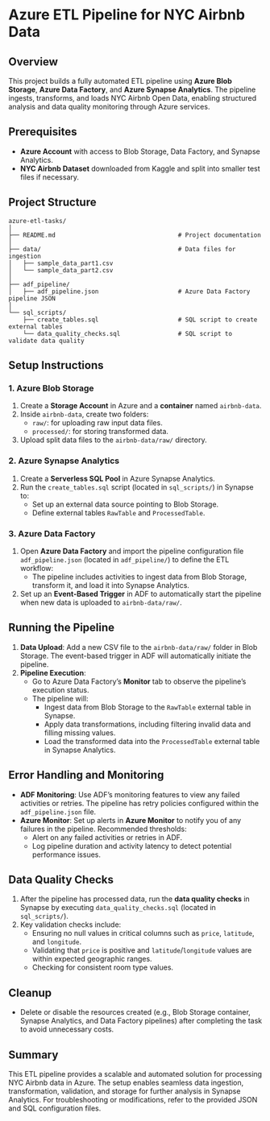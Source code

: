 # Azure ETL Pipeline for NYC Airbnb Data

## Overview

This project builds a fully automated ETL pipeline using **Azure Blob Storage**, **Azure Data Factory**, and **Azure Synapse Analytics**. The pipeline ingests, transforms, and loads NYC Airbnb Open Data, enabling structured analysis and data quality monitoring through Azure services.

## Prerequisites

- **Azure Account** with access to Blob Storage, Data Factory, and Synapse Analytics.
- **NYC Airbnb Dataset** downloaded from Kaggle and split into smaller test files if necessary.

## Project Structure

```plaintext
azure-etl-tasks/
│
├── README.md                                  # Project documentation
│
├── data/                                      # Data files for ingestion                    
│   ├── sample_data_part1.csv
│   └── sample_data_part2.csv
│
├── adf_pipeline/
│   ├── adf_pipeline.json                      # Azure Data Factory pipeline JSON
│
└── sql_scripts/
    ├── create_tables.sql                      # SQL script to create external tables
    └── data_quality_checks.sql                # SQL script to validate data quality
```

## Setup Instructions

### 1. Azure Blob Storage

1. Create a **Storage Account** in Azure and a **container** named `airbnb-data`.
2. Inside `airbnb-data`, create two folders:
   - `raw/`: for uploading raw input data files.
   - `processed/`: for storing transformed data.
3. Upload split data files to the `airbnb-data/raw/` directory.

### 2. Azure Synapse Analytics

1. Create a **Serverless SQL Pool** in Azure Synapse Analytics.
2. Run the `create_tables.sql` script (located in `sql_scripts/`) in Synapse to:
   - Set up an external data source pointing to Blob Storage.
   - Define external tables `RawTable` and `ProcessedTable`.

### 3. Azure Data Factory

1. Open **Azure Data Factory** and import the pipeline configuration file `adf_pipeline.json` (located in `adf_pipeline/`) to define the ETL workflow:
   - The pipeline includes activities to ingest data from Blob Storage, transform it, and load it into Synapse Analytics.
2. Set up an **Event-Based Trigger** in ADF to automatically start the pipeline when new data is uploaded to `airbnb-data/raw/`.

## Running the Pipeline

1. **Data Upload**: Add a new CSV file to the `airbnb-data/raw/` folder in Blob Storage. The event-based trigger in ADF will automatically initiate the pipeline.
2. **Pipeline Execution**: 
   - Go to Azure Data Factory’s **Monitor** tab to observe the pipeline’s execution status.
   - The pipeline will:
      - Ingest data from Blob Storage to the `RawTable` external table in Synapse.
      - Apply data transformations, including filtering invalid data and filling missing values.
      - Load the transformed data into the `ProcessedTable` external table in Synapse Analytics.

## Error Handling and Monitoring

- **ADF Monitoring**: Use ADF’s monitoring features to view any failed activities or retries. The pipeline has retry policies configured within the `adf_pipeline.json` file.
- **Azure Monitor**: Set up alerts in **Azure Monitor** to notify you of any failures in the pipeline. Recommended thresholds:
   - Alert on any failed activities or retries in ADF.
   - Log pipeline duration and activity latency to detect potential performance issues.
   
## Data Quality Checks

1. After the pipeline has processed data, run the **data quality checks** in Synapse by executing `data_quality_checks.sql` (located in `sql_scripts/`).
2. Key validation checks include:
   - Ensuring no null values in critical columns such as `price`, `latitude`, and `longitude`.
   - Validating that `price` is positive and `latitude`/`longitude` values are within expected geographic ranges.
   - Checking for consistent room type values.

## Cleanup

- Delete or disable the resources created (e.g., Blob Storage container, Synapse Analytics, and Data Factory pipelines) after completing the task to avoid unnecessary costs.

## Summary

This ETL pipeline provides a scalable and automated solution for processing NYC Airbnb data in Azure. The setup enables seamless data ingestion, transformation, validation, and storage for further analysis in Synapse Analytics. For troubleshooting or modifications, refer to the provided JSON and SQL configuration files.
